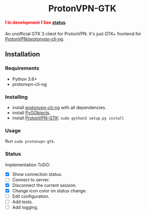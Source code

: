 <h1 align="center">ProtonVPN-GTK</h1>

<b style="color:red">❗️ In development ❗️ See [status](#status).</b>

An unofficial GTK 3 client for ProtonVPN. It's just GTK+ frontend for [ProtonVPN/protonvpn-cli-ng](https://github.com/ProtonVPN/protonvpn-cli-ng/).

## Installation
### Requirements
* Python 3.6+
* protonvpn-cli-ng

### Installing
* install [protonvpn-cli-ng](https://github.com/ProtonVPN/protonvpn-cli-ng/) with all dependencies.
* install [PyGObjects](https://python-gtk-3-tutorial.readthedocs.io/en/latest/install.html).
* install [ProtonVPN-GTK](https://github.com/karmadonov/protonvpn-gtk): `sudo python3 setup.py install`

### Usage
Run `sudo protonvpn-gtk`.

### Status

Implementation ToDO:

- [X] Show connection status.
- [ ] Connect to server.
- [X] Disconnect the current session.
- [X] Change icon color on status change.
- [ ] Edit configuration.
- [ ] Add tests.
- [ ] Add logging.